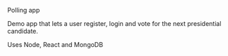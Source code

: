 Polling app 

Demo app that lets a user register, login and vote for the next presidential candidate.

Uses Node, React and MongoDB